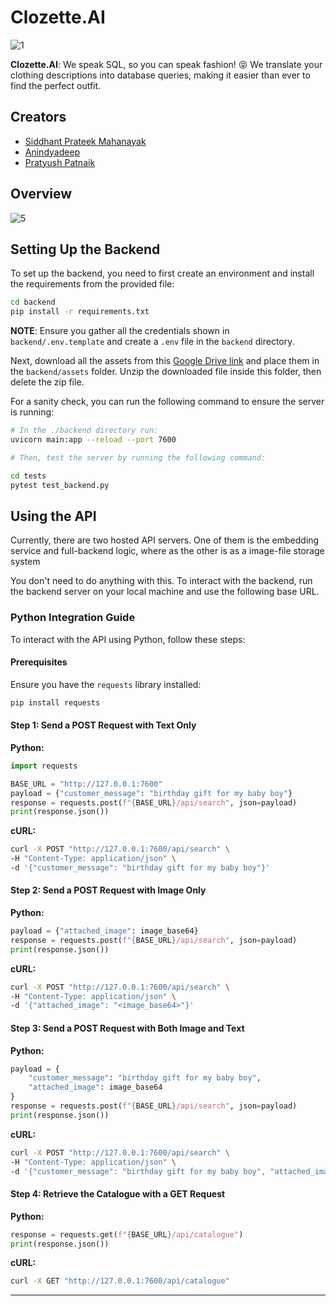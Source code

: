 # Clozette.AI
![1](https://github.com/user-attachments/assets/aa076e15-b902-4d57-a3b1-ae9543d812fc)


**Clozette.AI**: We speak SQL, so you can speak fashion! 😝 We translate your clothing descriptions into database queries, making it easier than ever to find the perfect outfit.

## Creators

- [Siddhant Prateek Mahanayak](https://github.com/siddhantprateek)
- [Anindyadeep](https://github.com/Anindyadeep)
- [Pratyush Patnaik](https://github.com/Pratyush-exe)

## Overview
![5](https://github.com/user-attachments/assets/dda6c3f4-2cdc-4a0d-92ac-727046c44dac)

## Setting Up the Backend

To set up the backend, you need to first create an environment and install the requirements from the provided file:

```bash
cd backend
pip install -r requirements.txt
```

**NOTE**: Ensure you gather all the credentials shown in `backend/.env.template` and create a `.env` file in the `backend` directory.

Next, download all the assets from this [Google Drive link](https://drive.google.com/file/d/1OW_y8LNPishXXNOetkHR3ATC6rCm8R1u/view?usp=sharing) and place them in the `backend/assets` folder. Unzip the downloaded file inside this folder, then delete the zip file.

For a sanity check, you can run the following command to ensure the server is running:

```bash
# In the ./backend directory run:
uvicorn main:app --reload --port 7600

# Then, test the server by running the following command:

cd tests
pytest test_backend.py
```

## Using the API

Currently, there are two hosted API servers. One of them is the embedding service and full-backend logic, where as the other is as a image-file storage system

You don't need to do anything with this. To interact with the backend, run the backend server on your local machine and use the following base URL.

### Python Integration Guide

To interact with the API using Python, follow these steps:

#### Prerequisites

Ensure you have the `requests` library installed:

```bash
pip install requests
```

#### Step 1: Send a POST Request with Text Only

**Python:**

```python
import requests

BASE_URL = "http://127.0.0.1:7600"
payload = {"customer_message": "birthday gift for my baby boy"}
response = requests.post(f"{BASE_URL}/api/search", json=payload)
print(response.json())
```

**cURL:**

```bash
curl -X POST "http://127.0.0.1:7600/api/search" \
-H "Content-Type: application/json" \
-d '{"customer_message": "birthday gift for my baby boy"}'
```

#### Step 2: Send a POST Request with Image Only

**Python:**

```python
payload = {"attached_image": image_base64}
response = requests.post(f"{BASE_URL}/api/search", json=payload)
print(response.json())
```

**cURL:**

```bash
curl -X POST "http://127.0.0.1:7600/api/search" \
-H "Content-Type: application/json" \
-d '{"attached_image": "<image_base64>"}'
```

#### Step 3: Send a POST Request with Both Image and Text

**Python:**

```python
payload = {
    "customer_message": "birthday gift for my baby boy",
    "attached_image": image_base64
}
response = requests.post(f"{BASE_URL}/api/search", json=payload)
print(response.json())
```

**cURL:**

```bash
curl -X POST "http://127.0.0.1:7600/api/search" \
-H "Content-Type: application/json" \
-d '{"customer_message": "birthday gift for my baby boy", "attached_image": "<image_base64>"}'
```

#### Step 4: Retrieve the Catalogue with a GET Request

**Python:**

```python
response = requests.get(f"{BASE_URL}/api/catalogue")
print(response.json())
```

**cURL:**

```bash
curl -X GET "http://127.0.0.1:7600/api/catalogue"
```

---
